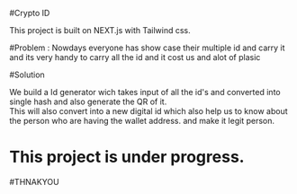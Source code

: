 #Crypto ID

This project is built on NEXT.js with Tailwind css. 

#Problem :
Nowdays everyone has show case their multiple id and carry it and its very handy to carry all the id and it cost us and alot of plasic
<br/>

#Solution

<p>
We build a Id generator wich takes input of all the id's and converted into single hash and also generate the QR of it.
<br/>
This will also convert into a new digital id which also help us to know about the person who are having the wallet address. and make it legit person. 
</p>

<h1>
  This project is under progress. 
</h1>

#THNAKYOU
